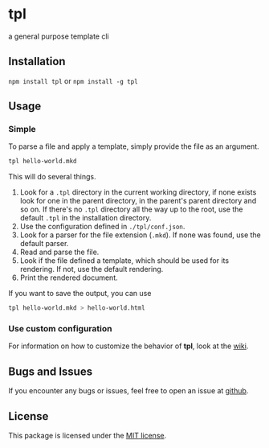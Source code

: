 # tpl
a general purpose template cli

## Installation

`npm install tpl` or `npm install -g tpl`

## Usage

### Simple

To parse a file and apply a template, simply provide the file as an argument.

``` bash
tpl hello-world.mkd
```

This will do several things.

1.  Look for a `.tpl` directory in the current working directory, if none exists
    look for one in the parent directory, in the parent's parent directory and
    so on. If there's no `.tpl` directory all the way up to the root, use the
    default `.tpl` in the installation directory.
2.  Use the configuration defined in `./tpl/conf.json`.
3.  Look for a parser for the file extension (`.mkd`). If none was found,
    use the default parser.
4.  Read and parse the file.
5.  Look if the file defined a template, which should be used for its rendering.
    If not, use the default rendering.
6.  Print the rendered document.

If you want to save the output, you can use

``` bash
tpl hello-world.mkd > hello-world.html
```

### Use custom configuration

For information on how to customize the behavior of **tpl**, look at the
[wiki](//github.com/pvorb/node-tpl/wiki).

## Bugs and Issues

If you encounter any bugs or issues, feel free to open an issue at
[github](//github.com/pvorb/node-tpl/issues).

## License

This package is licensed under the
[MIT license](http://vorb.de/license/mit.html).
